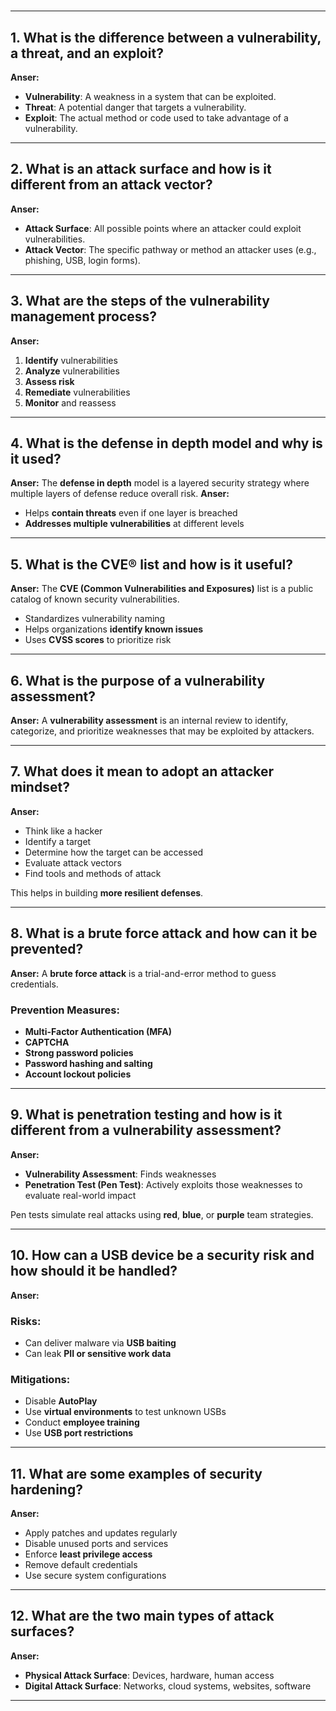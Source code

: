 # 

---

## 1. What is the difference between a vulnerability, a threat, and an exploit?
**Anser:**
- **Vulnerability**: A weakness in a system that can be exploited.
- **Threat**: A potential danger that targets a vulnerability.
- **Exploit**: The actual method or code used to take advantage of a vulnerability.

---

## 2. What is an attack surface and how is it different from an attack vector?
**Anser:**
- **Attack Surface**: All possible points where an attacker could exploit vulnerabilities.
- **Attack Vector**: The specific pathway or method an attacker uses (e.g., phishing, USB, login forms).

---

## 3. What are the steps of the vulnerability management process?
**Anser:**
1. **Identify** vulnerabilities  
2. **Analyze** vulnerabilities  
3. **Assess risk**  
4. **Remediate** vulnerabilities  
5. **Monitor** and reassess

---

## 4. What is the defense in depth model and why is it used?
**Anser:**
The **defense in depth** model is a layered security strategy where multiple layers of defense reduce overall risk.
**Anser:**
- Helps **contain threats** even if one layer is breached
- **Addresses multiple vulnerabilities** at different levels

---

## 5. What is the CVE® list and how is it useful?
**Anser:**
The **CVE (Common Vulnerabilities and Exposures)** list is a public catalog of known security vulnerabilities.

- Standardizes vulnerability naming
- Helps organizations **identify known issues**
- Uses **CVSS scores** to prioritize risk

---

## 6. What is the purpose of a vulnerability assessment?
**Anser:**
A **vulnerability assessment** is an internal review to identify, categorize, and prioritize weaknesses that may be exploited by attackers.

---

## 7. What does it mean to adopt an attacker mindset?
**Anser:**
- Think like a hacker
- Identify a target
- Determine how the target can be accessed
- Evaluate attack vectors
- Find tools and methods of attack

This helps in building **more resilient defenses**.

---

## 8. What is a brute force attack and how can it be prevented?
**Anser:**
A **brute force attack** is a trial-and-error method to guess credentials.

### Prevention Measures:
- **Multi-Factor Authentication (MFA)**
- **CAPTCHA**
- **Strong password policies**
- **Password hashing and salting**
- **Account lockout policies**

---

## 9. What is penetration testing and how is it different from a vulnerability assessment?
**Anser:**
- **Vulnerability Assessment**: Finds weaknesses  
- **Penetration Test (Pen Test)**: Actively exploits those weaknesses to evaluate real-world impact

Pen tests simulate real attacks using **red**, **blue**, or **purple** team strategies.

---

## 10. How can a USB device be a security risk and how should it be handled?
**Anser:**
### Risks:
- Can deliver malware via **USB baiting**
- Can leak **PII or sensitive work data**

### Mitigations:
- Disable **AutoPlay**
- Use **virtual environments** to test unknown USBs
- Conduct **employee training**
- Use **USB port restrictions**

---

## 11. What are some examples of security hardening?
**Anser:**
- Apply patches and updates regularly
- Disable unused ports and services
- Enforce **least privilege access**
- Remove default credentials
- Use secure system configurations

---

## 12. What are the two main types of attack surfaces?
**Anser:**
- **Physical Attack Surface**: Devices, hardware, human access
- **Digital Attack Surface**: Networks, cloud systems, websites, software

---



